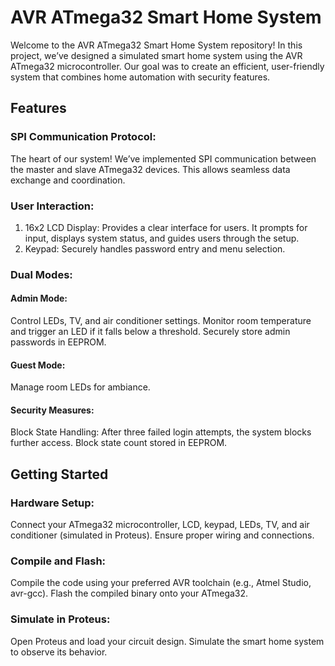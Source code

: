 # AVR ATmega32 Smart Home System
Welcome to the AVR ATmega32 Smart Home System repository! In this project, we’ve designed a simulated smart home system using the AVR ATmega32 microcontroller. Our goal was to create an efficient, user-friendly system that combines home automation with security features.

## Features
### SPI Communication Protocol:
The heart of our system! We’ve implemented SPI communication between the master and slave ATmega32 devices. This allows seamless data exchange and coordination.

### User Interaction:
1. 16x2 LCD Display: Provides a clear interface for users. It prompts for input, displays system status, and guides users through the setup.
2. Keypad: Securely handles password entry and menu selection.
   
### Dual Modes:
#### Admin Mode:
Control LEDs, TV, and air conditioner settings.
Monitor room temperature and trigger an LED if it falls below a threshold.
Securely store admin passwords in EEPROM.

#### Guest Mode:
Manage room LEDs for ambiance.

#### Security Measures:
Block State Handling: After three failed login attempts, the system blocks further access. Block state count stored in EEPROM.

## Getting Started
### Hardware Setup:
Connect your ATmega32 microcontroller, LCD, keypad, LEDs, TV, and air conditioner (simulated in Proteus).
Ensure proper wiring and connections.

### Compile and Flash:
Compile the code using your preferred AVR toolchain (e.g., Atmel Studio, avr-gcc).
Flash the compiled binary onto your ATmega32.

### Simulate in Proteus:
Open Proteus and load your circuit design.
Simulate the smart home system to observe its behavior.
